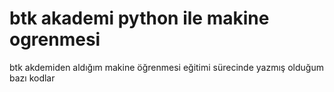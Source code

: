 # btk akademi python ile makine ogrenmesi

btk akdemiden aldığım makine öğrenmesi eğitimi sürecinde yazmış olduğum bazı kodlar
